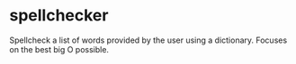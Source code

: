 # spellchecker
Spellcheck a list of words provided by the user using a dictionary. Focuses on the best big O possible.
